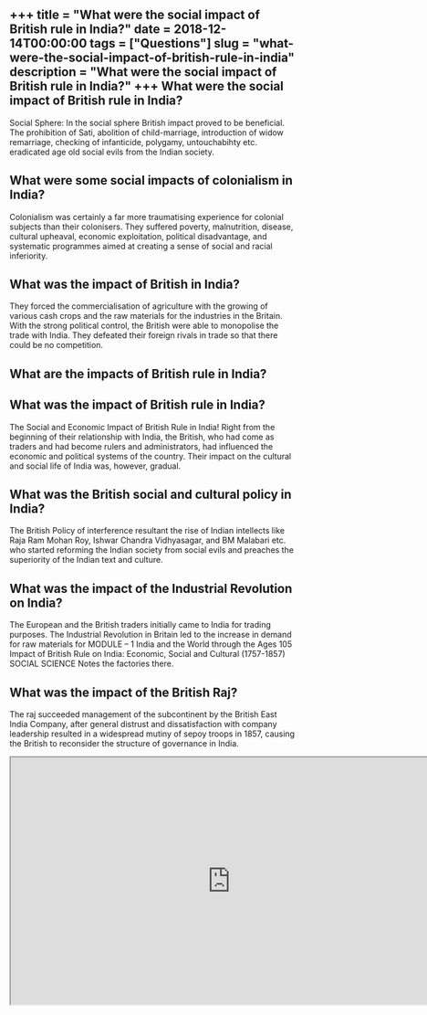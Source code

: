 +++
title = "What were the social impact of British rule in India?"
date = 2018-12-14T00:00:00
tags = ["Questions"]
slug = "what-were-the-social-impact-of-british-rule-in-india"
description = "What were the social impact of British rule in India?"
+++
What were the social impact of British rule in India?
-----------------------------------------------------

Social Sphere: In the social sphere British impact proved to be beneficial. The prohibition of Sati, abolition of child-marriage, introduction of widow remarriage, checking of infanticide, polygamy, untouchabihty etc. eradicated age old social evils from the Indian society.

What were some social impacts of colonialism in India?
------------------------------------------------------

Colonialism was certainly a far more traumatising experience for colonial subjects than their colonisers. They suffered poverty, malnutrition, disease, cultural upheaval, economic exploitation, political disadvantage, and systematic programmes aimed at creating a sense of social and racial inferiority.

What was the impact of British in India?
----------------------------------------

They forced the commercialisation of agriculture with the growing of various cash crops and the raw materials for the industries in the Britain. With the strong political control, the British were able to monopolise the trade with India. They defeated their foreign rivals in trade so that there could be no competition.

What are the impacts of British rule in India?
----------------------------------------------

What was the impact of British rule in India?
---------------------------------------------

The Social and Economic Impact of British Rule in India! Right from the beginning of their relationship with India, the British, who had come as traders and had become rulers and administrators, had influenced the economic and political systems of the country. Their impact on the cultural and social life of India was, however, gradual.

What was the British social and cultural policy in India?
---------------------------------------------------------

The British Policy of interference resultant the rise of Indian intellects like Raja Ram Mohan Roy, Ishwar Chandra Vidhyasagar, and BM Malabari etc. who started reforming the Indian society from social evils and preaches the superiority of the Indian text and culture.

What was the impact of the Industrial Revolution on India?
----------------------------------------------------------

The European and the British traders initially came to India for trading purposes. The Industrial Revolution in Britain led to the increase in demand for raw materials for MODULE – 1 India and the World through the Ages 105 Impact of British Rule on India: Economic, Social and Cultural (1757-1857) SOCIAL SCIENCE Notes the factories there.

What was the impact of the British Raj?
---------------------------------------

The raj succeeded management of the subcontinent by the British East India Company, after general distrust and dissatisfaction with company leadership resulted in a widespread mutiny of sepoy troops in 1857, causing the British to reconsider the structure of governance in India.

<iframe allow="accelerometer; autoplay; clipboard-write; encrypted-media; gyroscope; picture-in-picture" allowfullscreen="" class="__youtube_prefs__  epyt-is-override  no-lazyload" data-no-lazy="1" data-origheight="433" data-origwidth="770" data-skipgform_ajax_framebjll="" height="433" id="_ytid_53987" loading="lazy" src="https://www.youtube.com/embed/S84WakPTwYo?enablejsapi=1&autoplay=0&cc_load_policy=0&cc_lang_pref=&iv_load_policy=1&loop=0&modestbranding=0&rel=1&fs=1&playsinline=0&autohide=2&theme=dark&color=red&controls=1&" title="YouTube player" width="770"></iframe>